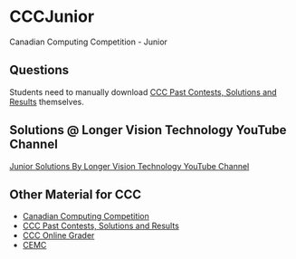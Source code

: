 # CCCJunior

Canadian Computing Competition - Junior

## Questions

Students need to manually download [CCC Past Contests, Solutions and Results] themselves.

## Solutions @ Longer Vision Technology YouTube Channel

[Junior Solutions By Longer Vision Technology YouTube Channel]


## Other Material for CCC

- [Canadian Computing Competition]
- [CCC Past Contests, Solutions and Results]
- [CCC Online Grader]
- [CEMC]

[Canadian Computing Competition]: https://cemc.uwaterloo.ca/contests/ccc
[CCC Past Contests, Solutions and Results]: https://cemc.uwaterloo.ca/resources/past-contests?grade=All&academic_year=All&contest_category=29
[CCC Online Grader]: https://cccgrader.com/
[CEMC]: https://cemc.uwaterloo.ca/

[Junior Solutions By Longer Vision Technology YouTube Channel]: https://www.youtube.com/watch?v=untcXqiuejg&list=PLjw8kHF8SeFp5H11X01fu2NjxBJnihvOs

